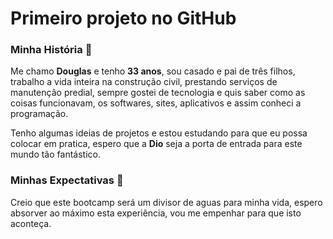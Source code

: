 # Primeiro projeto no GitHub



### Minha História :book:

Me chamo **Douglas** e tenho **33 anos**, sou casado e pai de três filhos, trabalho a vida inteira na construção civil, prestando serviços de manutenção predial, sempre gostei de tecnologia e quis saber como as coisas funcionavam, os softwares, sites, aplicativos e assim conheci a programação.

Tenho algumas ideias de projetos e estou estudando para que eu possa colocar em pratica, espero que a **Dio** seja a porta de entrada para este mundo tão fantástico.



### Minhas Expectativas :pray:

Creio que este bootcamp será um divisor de aguas para minha vida, espero absorver ao máximo esta experiência, vou me empenhar para que isto aconteça.



 



